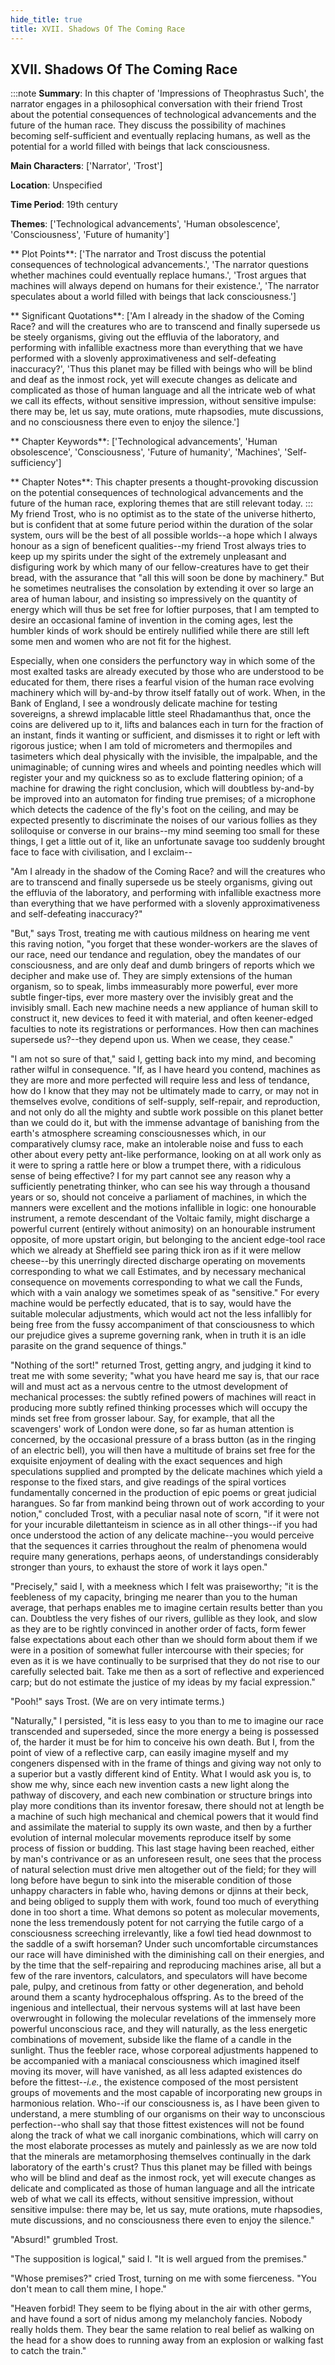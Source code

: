 ```yaml
---
hide_title: true
title: XVII. Shadows Of The Coming Race
---
```

## XVII. Shadows Of The Coming Race
:::note
**Summary**:
In this chapter of 'Impressions of Theophrastus Such', the narrator engages in a philosophical conversation with their friend Trost about the potential consequences of technological advancements and the future of the human race. They discuss the possibility of machines becoming self-sufficient and eventually replacing humans, as well as the potential for a world filled with beings that lack consciousness.

**Main Characters**:
['Narrator', 'Trost']

**Location**:
Unspecified

**Time Period**:
19th century

**Themes**:
['Technological advancements', 'Human obsolescence', 'Consciousness', 'Future of humanity']

** Plot Points**:
['The narrator and Trost discuss the potential consequences of technological advancements.', 'The narrator questions whether machines could eventually replace humans.', 'Trost argues that machines will always depend on humans for their existence.', 'The narrator speculates about a world filled with beings that lack consciousness.']

** Significant Quotations**:
['Am I already in the shadow of the Coming Race? and will the creatures who are to transcend and finally supersede us be steely organisms, giving out the effluvia of the laboratory, and performing with infallible exactness more than everything that we have performed with a slovenly approximativeness and self-defeating inaccuracy?', 'Thus this planet may be filled with beings who will be blind and deaf as the inmost rock, yet will execute changes as delicate and complicated as those of human language and all the intricate web of what we call its effects, without sensitive impression, without sensitive impulse: there may be, let us say, mute orations, mute rhapsodies, mute discussions, and no consciousness there even to enjoy the silence.']

** Chapter Keywords**:
['Technological advancements', 'Human obsolescence', 'Consciousness', 'Future of humanity', 'Machines', 'Self-sufficiency']

** Chapter Notes**:
This chapter presents a thought-provoking discussion on the potential consequences of technological advancements and the future of the human race, exploring themes that are still relevant today.
:::
My friend Trost, who is no optimist as to the state of the universe hitherto, but is confident that at some future period within the duration of the solar system, ours will be the best of all possible worlds--a hope which I always honour as a sign of beneficent qualities--my friend Trost always tries to keep up my spirits under the sight of the extremely unpleasant and disfiguring work by which many of our fellow-creatures have to get their bread, with the assurance that "all this will soon be done by machinery." But he sometimes neutralises the consolation by extending it over so large an area of human labour, and insisting so impressively on the quantity of energy which will thus be set free for loftier purposes, that I am tempted to desire an occasional famine of invention in the coming ages, lest the humbler kinds of work should be entirely nullified while there are still left some men and women who are not fit for the highest. 

Especially, when one considers the perfunctory way in which some of the most exalted tasks are already executed by those who are understood to be educated for them, there rises a fearful vision of the human race evolving machinery which will by-and-by throw itself fatally out of work. When, in the Bank of England, I see a wondrously delicate machine for testing sovereigns, a shrewd implacable little steel Rhadamanthus that, once the coins are delivered up to it, lifts and balances each in turn for the fraction of an instant, finds it wanting or sufficient, and dismisses it to right or left with rigorous justice; when I am told of micrometers and thermopiles and tasimeters which deal physically with the invisible, the impalpable, and the unimaginable; of cunning wires and wheels and pointing needles which will register your and my quickness so as to exclude flattering opinion; of a machine for drawing the right conclusion, which will doubtless by-and-by be improved into an automaton for finding true premises; of a microphone which detects the cadence of the fly's foot on the ceiling, and may be expected presently to discriminate the noises of our various follies as they soliloquise or converse in our brains--my mind seeming too small for these things, I get a little out of it, like an unfortunate savage too suddenly brought face to face with civilisation, and I exclaim-- 

"Am I already in the shadow of the Coming Race? and will the creatures who are to transcend and finally supersede us be steely organisms, giving out the effluvia of the laboratory, and performing with infallible exactness more than everything that we have performed with a slovenly approximativeness and self-defeating inaccuracy?" 

"But," says Trost, treating me with cautious mildness on hearing me vent this raving notion, "you forget that these wonder-workers are the slaves of our race, need our tendance and regulation, obey the mandates of our consciousness, and are only deaf and dumb bringers of reports which we decipher and make use of. They are simply extensions of the human organism, so to speak, limbs immeasurably more powerful, ever more subtle finger-tips, ever more mastery over the invisibly great and the invisibly small. Each new machine needs a new appliance of human skill to construct it, new devices to feed it with material, and often keener-edged faculties to note its registrations or performances. How then can machines supersede us?--they depend upon us. When we cease, they cease." 

"I am not so sure of that," said I, getting back into my mind, and becoming rather wilful in consequence. "If, as I have heard you contend, machines as they are more and more perfected will require less and less of tendance, how do I know that they may not be ultimately made to carry, or may not in themselves evolve, conditions of self-supply, self-repair, and reproduction, and not only do all the mighty and subtle work possible on this planet better than we could do it, but with the immense advantage of banishing from the earth's atmosphere screaming consciousnesses which, in our comparatively clumsy race, make an intolerable noise and fuss to each other about every petty ant-like performance, looking on at all work only as it were to spring a rattle here or blow a trumpet there, with a ridiculous sense of being effective? I for my part cannot see any reason why a sufficiently penetrating thinker, who can see his way through a thousand years or so, should not conceive a parliament of machines, in which the manners were excellent and the motions infallible in logic: one honourable instrument, a remote descendant of the Voltaic family, might discharge a powerful current (entirely without animosity) on an honourable instrument opposite, of more upstart origin, but belonging to the ancient edge-tool race which we already at Sheffield see paring thick iron as if it were mellow cheese--by this unerringly directed discharge operating on movements corresponding to what we call Estimates, and by necessary mechanical consequence on movements corresponding to what we call the Funds, which with a vain analogy we sometimes speak of as "sensitive." For every machine would be perfectly educated, that is to say, would have the suitable molecular adjustments, which would act not the less infallibly for being free from the fussy accompaniment of that consciousness to which our prejudice gives a supreme governing rank, when in truth it is an idle parasite on the grand sequence of things." 

"Nothing of the sort!" returned Trost, getting angry, and judging it kind to treat me with some severity; "what you have heard me say is, that our race will and must act as a nervous centre to the utmost development of mechanical processes: the subtly refined powers of machines will react in producing more subtly refined thinking processes which will occupy the minds set free from grosser labour. Say, for example, that all the scavengers' work of London were done, so far as human attention is concerned, by the occasional pressure of a brass button (as in the ringing of an electric bell), you will then have a multitude of brains set free for the exquisite enjoyment of dealing with the exact sequences and high speculations supplied and prompted by the delicate machines which yield a response to the fixed stars, and give readings of the spiral vortices fundamentally concerned in the production of epic poems or great judicial harangues. So far from mankind being thrown out of work according to your notion," concluded Trost, with a peculiar nasal note of scorn, "if it were not for your incurable dilettanteism in science as in all other things--if you had once understood the action of any delicate machine--you would perceive that the sequences it carries throughout the realm of phenomena would require many generations, perhaps aeons, of understandings considerably stronger than yours, to exhaust the store of work it lays open." 

"Precisely," said I, with a meekness which I felt was praiseworthy; "it is the feebleness of my capacity, bringing me nearer than you to the human average, that perhaps enables me to imagine certain results better than you can. Doubtless the very fishes of our rivers, gullible as they look, and slow as they are to be rightly convinced in another order of facts, form fewer false expectations about each other than we should form about them if we were in a position of somewhat fuller intercourse with their species; for even as it is we have continually to be surprised that they do not rise to our carefully selected bait. Take me then as a sort of reflective and experienced carp; but do not estimate the justice of my ideas by my facial expression." 

"Pooh!" says Trost. (We are on very intimate terms.) 

"Naturally," I persisted, "it is less easy to you than to me to imagine our race transcended and superseded, since the more energy a being is possessed of, the harder it must be for him to conceive his own death. But I, from the point of view of a reflective carp, can easily imagine myself and my congeners dispensed with in the frame of things and giving way not only to a superior but a vastly different kind of Entity. What I would ask you is, to show me why, since each new invention casts a new light along the pathway of discovery, and each new combination or structure brings into play more conditions than its inventor foresaw, there should not at length be a machine of such high mechanical and chemical powers that it would find and assimilate the material to supply its own waste, and then by a further evolution of internal molecular movements reproduce itself by some process of fission or budding. This last stage having been reached, either by man's contrivance or as an unforeseen result, one sees that the process of natural selection must drive men altogether out of the field; for they will long before have begun to sink into the miserable condition of those unhappy characters in fable who, having demons or djinns at their beck, and being obliged to supply them with work, found too much of everything done in too short a time. What demons so potent as molecular movements, none the less tremendously potent for not carrying the futile cargo of a consciousness screeching irrelevantly, like a fowl tied head downmost to the saddle of a swift horseman? Under such uncomfortable circumstances our race will have diminished with the diminishing call on their energies, and by the time that the self-repairing and reproducing machines arise, all but a few of the rare inventors, calculators, and speculators will have become pale, pulpy, and cretinous from fatty or other degeneration, and behold around them a scanty hydrocephalous offspring. As to the breed of the ingenious and intellectual, their nervous systems will at last have been overwrought in following the molecular revelations of the immensely more powerful unconscious race, and they will naturally, as the less energetic combinations of movement, subside like the flame of a candle in the sunlight. Thus the feebler race, whose corporeal adjustments happened to be accompanied with a maniacal consciousness which imagined itself moving its mover, will have vanished, as all less adapted existences do before the fittest--_i.e._, the existence composed of the most persistent groups of movements and the most capable of incorporating new groups in harmonious relation. Who--if our consciousness is, as I have been given to understand, a mere stumbling of our organisms on their way to unconscious perfection--who shall say that those fittest existences will not be found along the track of what we call inorganic combinations, which will carry on the most elaborate processes as mutely and painlessly as we are now told that the minerals are metamorphosing themselves continually in the dark laboratory of the earth's crust? Thus this planet may be filled with beings who will be blind and deaf as the inmost rock, yet will execute changes as delicate and complicated as those of human language and all the intricate web of what we call its effects, without sensitive impression, without sensitive impulse: there may be, let us say, mute orations, mute rhapsodies, mute discussions, and no consciousness there even to enjoy the silence." 

"Absurd!" grumbled Trost. 

"The supposition is logical," said I. "It is well argued from the premises." 

"Whose premises?" cried Trost, turning on me with some fierceness. "You don't mean to call them mine, I hope." 

"Heaven forbid! They seem to be flying about in the air with other germs, and have found a sort of nidus among my melancholy fancies. Nobody really holds them. They bear the same relation to real belief as walking on the head for a show does to running away from an explosion or walking fast to catch the train." 

